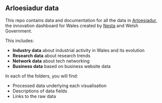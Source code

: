 ## Arloesiadur data

This repo contains data and documentation for all the data in [Arloesiadur](https://arloesiadur.org/), the innovation dashboard for Wales created by [Nesta](https://www.nesta.org.uk) and Welsh Government.

This includes:
* **Industry data** about industrial activity in Wales and its evolution
* **Research data** about research trends
* **Network data** about tech networking
* **Business data** based on business website data


In each of the folders, you will find:

* Processed data underlying each visualisation
* Descriptions of data fields
* Links to the raw data
